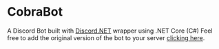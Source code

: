 # CobraBot
A Discord Bot built with [Discord.NET](https://github.com/RogueException/Discord.Net) wrapper using .NET Core (C#)
Feel free to add the original version of the bot to your server [clicking here](https://discordapp.com/api/oauth2/authorize?client_id=389534436099883008&permissions=8&redirect_uri=https://discordapp.com/&scope=bot).
